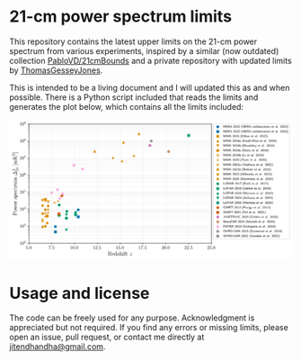 # 21-cm power spectrum limits
This repository contains the latest upper limits on the 21-cm power spectrum from various experiments, inspired by a similar (now outdated) collection [PabloVD/21cmBounds](https://github.com/PabloVD/21cmBounds) and a private repository with updated limits by [ThomasGesseyJones](https://github.com/ThomasGesseyJones).

This is intended to be a living document and I will updated this as and when possible. There is a Python script included that reads the limits and generates the plot below, which contains all the limits included:

![21cmPowerSpectrumLimits](21cmPowerSpectrumLimits.png)

# Usage and license
The code can be freely used for any purpose. Acknowledgment is appreciated but not required. If you find any errors or missing limits, please open an issue, pull request, or contact me directly at [jitendhandha@gmail.com](mailto:jitendhandha@gmail.com).